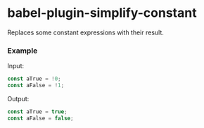 babel-plugin-simplify-constant
====================

Replaces some constant expressions with their result.

### Example
Input:
```javascript
const aTrue = !0;
const aFalse = !1;
```
Output:
```javascript
const aTrue = true;
const aFalse = false;
```
